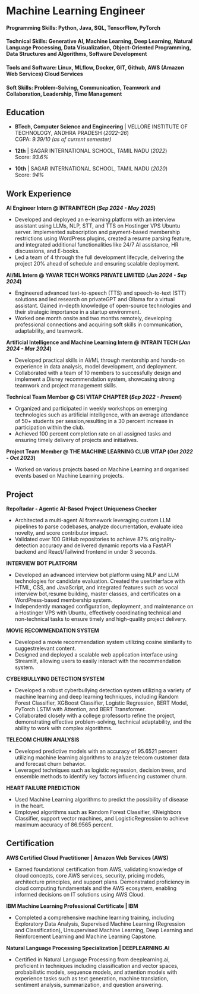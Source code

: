 # Machine Learning Engineer

#### Programming Skills: Python, Java, SQL, TensorFlow, PyTorch
#### Technical Skills: Generative AI, Machine Learning, Deep Learning, Natural Language Processing, Data Visualization, Object-Oriented Programming, Data Structures and Algorithms, Software Development
#### Tools and Software: Linux, MLflow, Docker, GIT, Github, AWS (Amazon Web Services) Cloud Services
#### Soft Skills: Problem-Solving, Communication, Teamwork and Collaboration, Leadership, Time Management

## Education
- **BTech, Computer Science and Engineering** | VELLORE INSTITUTE OF TECHNOLOGY, ANDHRA PRADESH (_2022–26_)  
  CGPA: _9.39/10 (as of current semester)_

- **12th** | SAGAR INTERNATIONAL SCHOOL, TAMIL NADU (_2022_)  
  Score: _93.6%_

- **10th** | SAGAR INTERNATIONAL SCHOOL, TAMIL NADU (_2020_)  
  Score: _94%_


## Work Experience
**AI Engineer Intern @ INTRAINTECH (_Sep 2024 - May 2025_)**
- Developed and deployed an e-learning platform with an interview assistant using
LLMs, NLP, STT, and TTS on Hostinger VPS Ubuntu server. Implemented subscription
and payment-based membership restrictions using WordPress plugins, created a
resume parsing feature, and integrated additional functionalities like
24/7 AI assistance, HR discussions, and E-books.
- Led a team of 4 through the full development lifecycle, delivering the project 20% ahead of schedule and ensuring scalable deployment.

**AI/ML Intern @ YAVAR TECH WORKS PRIVATE LIMITED (_Jun 2024 - Sep 2024_)**
- Engineered advanced text-to-speech (TTS) and speech-to-text (STT)
solutions and led research on privateGPT and Ollama for a virtual
assistant. Gained in-depth knowledge of open-source technologies and
their strategic importance in a startup environment.
- Worked one month onsite and two months remotely, developing
professional connections and acquiring soft skills in communication,
adaptability, and teamwork.

**Artificial Intelligence and Machine Learning Intern @ INTRAIN TECH (_Jan 2024 - Mar 2024_)**
- Developed practical skills in AI/ML through mentorship and hands-on
experience in data analysis, model development, and deployment.
- Collaborated with a team of 10 members to successfully design and implement
a Disney recommendation system, showcasing strong teamwork and project
management skills.

**Technical Team Member @ CSI VITAP CHAPTER (_Sep 2022 - Present_)**
- Organized and participated in weekly workshops on emerging technologies
such as artificial intelligence, with an average attendance of 50+ students per
session,resulting in a 30 percent increase in participation within the club.
- Achieved 100 percent completion rate on all assigned tasks and ensuring timely
delivery of projects and initiatives.

**Project Team Member @ THE MACHINE LEARNING CLUB VITAP (_Oct 2022 - Oct 2023_)**
- Worked on various projects based on Machine Learning and organised events based
on Machine Learning projects.

## Project
**RepoRadar - Agentic AI-Based Project Uniqueness Checker**
- Architected a multi-agent AI framework leveraging custom LLM pipelines to parse codebases, analyze documentation, evaluate idea novelty, and score contributor impact.
- Validated over 100 GitHub repositories to achieve 87% originality-detection accuracy and delivered dynamic reports via a FastAPI backend and React/Tailwind frontend in under 3 seconds.

**INTERVIEW BOT PLATFORM**
- Developed an advanced interview bot platform using NLP and LLM
technologies for candidate evaluation. Created the userinterface with
HTML, CSS, and JavaScript, and integrated features such as vocal
interview bot,resume building, master classes, and certificates on a
WordPress-based membership system.
- Independently managed configuration, deployment, and maintenance
on a Hostinger VPS with Ubuntu, effectively coordinating technical and
non-technical tasks to ensure timely and high-quality project delivery.

**MOVIE RECOMMENDATION SYSTEM**
- Developed a movie recommendation system utilizing cosine similarity to
suggestrelevant content.
- Designed and deployed a scalable web application interface using
Streamlit, allowing users to easily interact with the recommendation
system.

**CYBERBULLYING DETECTION SYSTEM**
- Developed a robust cyberbullying detection system utilizing a variety of
machine learning and deep learning techniques, including Random
Forest Classifier, XGBoost Classifier, Logistic Regression, BERT Model,
PyTorch LSTM with Attention, and BERT Transformer.
- Collaborated closely with a college professorto refine the project,
demonstrating effective problem-solving, technical adaptability, and the
ability to work with complex algorithms.

**TELECOM CHURN ANALYSIS**
-  Developed predictive models with an accuracy of 95.6521 percent
utilizing machine learning algorithms to analyze telecom customer data
and forecast churn behavior.
- Leveraged techniques such as logistic regression, decision trees, and
ensemble methods to identify key factors influencing customer churn.

**HEART FAILURE PREDICTION**
-  Used Machine Learning algorithms to predict the possibility of disease
in the heart.
-  Employed algorithms such as Random Forest Classifier, KNeighbors
Classifier, support vector machines, and LogisticRegression to achieve
maximum accuracy of 86.9565 percent.

## Certification
**AWS Certified Cloud Practitioner | Amazon Web Services (AWS)**  
 - Earned foundational certification from AWS, validating knowledge of cloud concepts, core AWS services, security, pricing models, architecture principles, and support plans. Demonstrated proficiency in cloud computing fundamentals and the AWS ecosystem, enabling informed decisions on IT solutions using AWS Cloud.

**IBM Machine Learning Professional Certificate | IBM**
 - Completed a comprehensive machine learning training, including
Exploratory Data Analysis, Supervised Machine Learning (Regression
and Classification), Unsupervised Machine Learning, Deep Learning and
Reinforcement Learning and Machine Learning Capstone.

**Natural Language Processing Specialization | DEEPLEARNING.AI**
 - Certified in Natural Language Processing from deeplearning.ai,
proficient in techniques including classification and vector spaces,
probabilistic models, sequence models, and attention models with
experience tasks such as text generation, machine translation, sentiment
analysis, summarization, and question answering.
